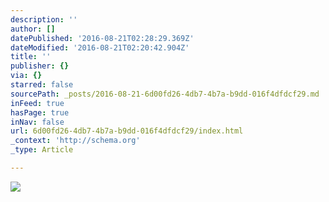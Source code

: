 ```yaml
---
description: ''
author: []
datePublished: '2016-08-21T02:28:29.369Z'
dateModified: '2016-08-21T02:20:42.904Z'
title: ''
publisher: {}
via: {}
starred: false
sourcePath: _posts/2016-08-21-6d00fd26-4db7-4b7a-b9dd-016f4dfdcf29.md
inFeed: true
hasPage: true
inNav: false
url: 6d00fd26-4db7-4b7a-b9dd-016f4dfdcf29/index.html
_context: 'http://schema.org'
_type: Article

---
```

![](https://the-grid-user-content.s3-us-west-2.amazonaws.com/172e9035-5a81-48ed-b001-337305e5ccd9.jpg)
